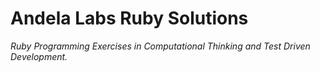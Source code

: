 # Andela Labs Ruby Solutions

*Ruby Programming Exercises in Computational Thinking and Test Driven Development.*